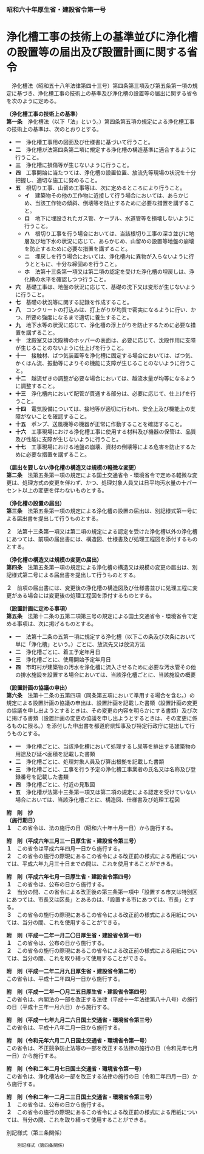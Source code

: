 ### 昭和六十年厚生省・建設省令第一号  
# 浄化槽工事の技術上の基準並びに浄化槽の設置等の届出及び設置計画に関する省令  
　浄化槽法（昭和五十八年法律第四十三号）第四条第三項及び第五条第一項の規定に基づき、浄化槽工事の技術上の基準及び浄化槽の設置等の届出に関する省令を次のように定める。  
  
**（浄化槽工事の技術上の基準）**  
**第一条**　浄化槽法（以下「法」という。）第四条第五項の規定による浄化槽工事の技術上の基準は、次のとおりとする。  
* **一**　浄化槽工事用の図面及び仕様書に基づいて行うこと。  
* **二**　浄化槽が法第四条第二項に規定する浄化槽の構造基準に適合するように行うこと。  
* **三**　浄化槽に損傷等が生じないように行うこと。  
* **四**　工事開始に当たつては、浄化槽の設置位置、放流先等現場の状況を十分把握し、適切な施工に努めること。  
* **五**　根切り工事、山留め工事等は、次に定めるところにより行うこと。  
	* **イ**　建築物その他の工作物に近接して行う場合においては、あらかじめ、当該工作物の傾斜、倒壊等を防止するために必要な措置を講ずること。  
	* **ロ**　地下に埋設されたガス管、ケーブル、水道管等を損壊しないように行うこと。  
	* **ハ**　根切り工事を行う場合においては、当該根切り工事の深さ並びに地層及び地下水の状況に応じて、あらかじめ、山留めの設置等地盤の崩壊を防止するために必要な措置を講ずること。  
	* **ニ**　埋戻しを行う場合においては、浄化槽内に異物が入らないように行うとともに、十分な締固めを行うこと。  
	* **ホ**　法第十三条第一項又は第二項の認定を受けた浄化槽の埋戻しは、浄化槽の水平を確認しつつ行うこと。  
* **六**　基礎工事は、地盤の状況に応じて、基礎の沈下又は変形が生じないように行うこと。  
* **七**　基礎の状況等に関する記録を作成すること。  
* **八**　コンクリートの打込みは、打上がりが均質で密実になるように行い、かつ、所要の強度になるまで適切に養生すること。  
* **九**　地下水等の状況に応じて、浄化槽の浮上がりを防止するために必要な措置を講ずること。  
* **十**　沈殿室又は沈殿槽のホッパーの表面は、必要に応じて、沈殿作用に支障が生じることのないように仕上げを行うこと。  
* **十一**　接触材、ばつ気装置等を浄化槽に固定する場合においては、ばつ気、かくはん流、振動等によりその機能に支障が生じることのないように行うこと。  
* **十二**　越流ぜきの調整が必要な場合においては、越流水量が均等になるように調整すること。  
* **十三**　浄化槽内において配管が貫通する部分は、必要に応じて、仕上げを行うこと。  
* **十四**　電気設備については、接地等が適切に行われ、安全上及び機能上の支障がないことを確認すること。  
* **十五**　ポンプ、送風機等の機器が正常に作動することを確認すること。  
* **十六**　工事現場における浄化槽工事に使用する材料及び機器の保管は、品質及び性能に支障が生じないように行うこと。  
* **十七**　工事現場における地盤の崩壊、資材の倒壊等による危害を防止するために必要な措置を講ずること。  
  
**（届出を要しない浄化槽の構造又は規模の軽微な変更）**  
**第二条**　法第五条第一項の規定による国土交通省令・環境省令で定める軽微な変更は、処理方式の変更を伴わず、かつ、処理対象人員又は日平均汚水量の十パーセント以上の変更を伴わないものとする。  
  
**（浄化槽の設置の届出）**  
**第三条**　法第五条第一項の規定による浄化槽の設置の届出は、別記様式第一号による届出書を提出して行うものとする。  
  
**２**　法第十三条第一項又は第二項の規定による認定を受けた浄化槽以外の浄化槽にあつては、前項の届出書には、構造図、仕様書及び処理工程図を添付するものとする。  
  
**（浄化槽の構造又は規模の変更の届出）**  
**第四条**　法第五条第一項の規定による浄化槽の構造又は規模の変更の届出は、別記様式第二号による届出書を提出して行うものとする。  
  
**２**　前項の届出書には、変更後の浄化槽の構造図及び仕様書並びに処理工程に変更がある場合には変更後の処理工程図を添付するものとする。  
  
**（設置計画に定める事項）**  
**第五条**　法第十二条の五第二項第三号の規定による国土交通省令・環境省令で定める事項は、次に掲げるものとする。  
* **一**　法第十二条の五第一項に規定する浄化槽（以下この条及び次条において単に「浄化槽」という。）ごとに、放流先又は放流方法  
* **二**　浄化槽ごとに、着工予定年月日  
* **三**　浄化槽ごとに、使用開始予定年月日  
* **四**　市町村が建築物の汚水を浄化槽に流入させるために必要な汚水管その他の排水施設を設置する場合においては、当該浄化槽ごとに、当該施設の概要  
  
**（設置計画の協議の申出）**  
**第六条**　法第十二条の五第四項（同条第五項において準用する場合を含む。）の規定による設置計画の協議の申出は、設置計画を記載した書類（設置計画の変更の協議を申し出ようとするときは、その変更の内容を明らかにする書類）及び次に掲げる書類（設置計画の変更の協議を申し出ようとするときは、その変更に係るものに限る。）を添付した申出書を都道府県知事及び特定行政庁に提出して行うものとする。  
* **一**　浄化槽ごとに、当該浄化槽において処理するし尿等を排出する建築物の用途及び延べ面積を記載した書類  
* **二**　浄化槽ごとに、処理対象人員及び算出根拠を記載した書類  
* **三**　浄化槽ごとに、工事を行う予定の浄化槽工事業者の氏名又は名称及び登録番号を記載した書類  
* **四**　浄化槽ごとに、付近の見取図  
* **五**　浄化槽が法第十三条第一項又は第二項の規定による認定を受けていない場合においては、当該浄化槽ごとに、構造図、仕様書及び処理工程図  
  
**附　則　抄**  
**（施行期日）**  
**１**　この省令は、法の施行の日（昭和六十年十月一日）から施行する。  
  
**附　則（平成六年三月三一日厚生省・建設省令第三号）**  
**１**　この省令は平成六年四月一日から施行する。  
**２**　この省令の施行の際現にあるこの省令による改正前の様式による用紙については、平成六年九月三十日までの間は、これを使用することができる。  
  
**附　則（平成六年七月一日厚生省・建設省令第四号）**  
**１**　この省令は、公布の日から施行する。  
**２**　当分の間、この省令による改正後の第三条第一項中「設置する市又は特別区にあつては、市長又は区長」とあるのは、「設置する市にあつては、市長」とする。  
**３**　この省令の施行の際現にあるこの省令による改正前の様式による用紙については、当分の間、これを使用することができる。  
  
**附　則（平成一二年一月二〇日厚生省・建設省令第一号）**  
**１**　この省令は、公布の日から施行する。  
**２**　この省令の施行の際現にあるこの省令による改正前の様式による用紙については、当分の間、これを取り繕って使用することができる。  
  
**附　則（平成一二年二月九日厚生省・建設省令第二号）**  
この省令は、平成十二年四月一日から施行する。  
  
**附　則（平成一二年一〇月二五日厚生省・建設省令第四号）**  
この省令は、内閣法の一部を改正する法律（平成十一年法律第八十八号）の施行の日（平成十三年一月六日）から施行する。  
  
**附　則（平成一七年九月二六日国土交通省・環境省令第三号）**  
この省令は、平成十八年二月一日から施行する。  
  
**附　則（令和元年六月二八日国土交通省・環境省令第一号）**  
この省令は、不正競争防止法等の一部を改正する法律の施行の日（令和元年七月一日）から施行する。  
  
**附　則（令和二年二月七日国土交通省・環境省令第一号）**  
この省令は、浄化槽法の一部を改正する法律の施行の日（令和二年四月一日）から施行する。  
  
**附　則（令和二年一二月二三日国土交通省・環境省令第三号）**  
**１**　この省令は、公布の日から施行する。  
**２**　この省令の施行の際現にあるこの省令による改正前の様式による用紙については、当分の間、これを取り繕って使用することができる。  
  
別記様式（第三条関係）  

          
        別記様式（第四条関係）  

          
        